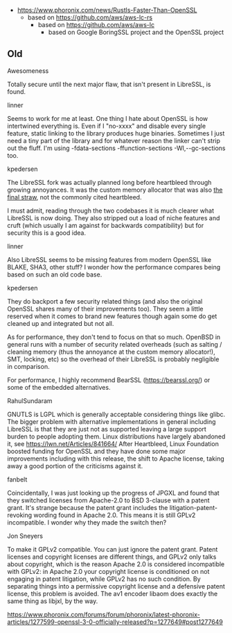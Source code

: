 - https://www.phoronix.com/news/Rustls-Faster-Than-OpenSSL
  - based on https://github.com/aws/aws-lc-rs
    - based on https://github.com/aws/aws-lc
      - based on Google BoringSSL project and the OpenSSL project
## Old
Awesomeness

Totally secure until the next major flaw, that isn't present in LibreSSL, is found.

linner

Seems to work for me at least. One thing I hate about OpenSSL is how intertwined everything is. Even if I "no-xxxx" and disable every single feature, static linking to the library produces huge binaries. Sometimes I just need a tiny part of the library and for whatever reason the linker can't strip out the fluff. I'm using -fdata-sections -ffunction-sections -Wl,--gc-sections too.

kpedersen

The LibreSSL fork was actually planned long before heartbleed through growing annoyances. It was the custom memory allocator that was also [the final straw](https://www.zdnet.com/article/heartbleed-was-not-the-final-straw-for-openbsd-to-create-libressl/), not the commonly cited heartbleed.

I must admit, reading through the two codebases it is much clearer what LibreSSL is now doing. They also stripped out a load of niche features and cruft (which usually I am against for backwards compatibility) but for security this is a good idea.

linner

Also LibreSSL seems to be missing features from modern OpenSSL like BLAKE, SHA3, other stuff? I wonder how the performance compares being based on such an old code base.

kpedersen

They do backport a few security related things (and also the original OpenSSL shares many of their improvements too). They seem a little reserved when it comes to brand new features though again some do get cleaned up and integrated but not all.

As for performance, they don't tend to focus on that so much. OpenBSD in general runs with a number of security related overheads (such as salting / cleaning memory (thus the annoyance at the custom memory allocator!), SMT, locking, etc) so the overhead of their LibreSSL is probably negligible in comparison.

For performance, I highly recommend BearSSL (https://bearssl.org/) or some of the embedded alternatives.

RahulSundaram

GNUTLS is LGPL which is generally acceptable considering things like glibc. The bigger problem with alternative implementations in general including LibreSSL is that they are just not as supported leaving a large support burden to people adopting them. Linux distributions have largely abandoned it, see https://lwn.net/Articles/841664/ After Heartbleed, Linux Foundation boosted funding for OpenSSL and they have done some major improvements including with this release, the shift to Apache license, taking away a good portion of the criticisms against it.

fanbelt

Coincidentally, I was just looking up the progress of JPGXL and found that they switched licenses from Apache-2.0 to BSD 3-clause with a patent grant. It's strange because the patent grant includes the litigation-patent-revoking wording found in Apache 2.0. This means it is still GPLv2 incompatible. I wonder why they made the switch then?

Jon Sneyers

To make it GPLv2 compatible. You can just ignore the patent grant. Patent licenses and copyright licenses are different things, and GPLv2 only talks about copyright, which is the reason Apache 2.0 is considered incompatible with GPLv2: in Apache 2.0 your copyright license is conditioned on not engaging in patent litigation, while GPLv2 has no such condition. By separating things into a permissive copyright license and a defensive patent license, this problem is avoided. The av1 encoder libaom does exactly the same thing as libjxl, by the way.

https://www.phoronix.com/forums/forum/phoronix/latest-phoronix-articles/1277599-openssl-3-0-officially-released?p=1277649#post1277649
